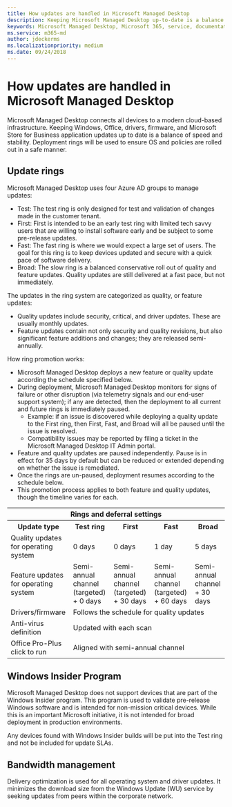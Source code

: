 ```yaml
---
title: How updates are handled in Microsoft Managed Desktop
description: Keeping Microsoft Managed Desktop up-to-date is a balance of speed and stability.
keywords: Microsoft Managed Desktop, Microsoft 365, service, documentation
ms.service: m365-md
author: jdeckerms
ms.localizationpriority: medium
ms.date: 09/24/2018
---
```


# How updates are handled in Microsoft Managed Desktop


<!--This topic is the target for a "Learn more" link in the Admin Portal (aka.ms/update-rings); do not delete.-->

<!--Update management -->

Microsoft Managed Desktop connects all devices to a modern cloud-based infrastructure. Keeping Windows, Office, drivers, firmware, and Microsoft Store for Business application updates up to date is a balance of speed and stability. Deployment rings will be used to ensure OS and policies are rolled out in a safe manner. 

## Update rings

Microsoft Managed Desktop uses four Azure AD groups to manage updates:

- Test: The test ring is only designed for test and validation of changes made in the customer tenant.  
- First: First is intended to be an early test ring with limited tech savvy users that are willing to install software early and be subject to some pre-release updates.
- Fast: The fast ring is where we would expect a large set of users.  The goal for this ring is to keep devices updated and secure with a quick pace of software delivery.  
- Broad: The slow ring is a balanced conservative roll out of quality and feature updates.  Quality updates are still delivered at a fast pace, but not immediately. 

The updates in the ring system are categorized as quality, or feature updates:
- Quality updates include security, critical, and driver updates.  These are usually monthly updates. 
- Feature updates contain not only security and quality revisions, but also significant feature additions and changes; they are released semi-annually. 

How ring promotion works:
- Microsoft Managed Desktop deploys a new feature or quality update according the schedule specified below.
- During deployment, Microsoft Managed Desktop monitors for signs of failure or other disruption (via telemetry signals and our end-user support system); if any are detected, then the deployment to all current and future rings is immediately paused.
    - Example: if an issue is discovered while deploying a quality update to the First ring, then First, Fast, and Broad will all be paused until the issue is resolved.
    - Compatibility issues may be reported by filing a ticket in the Microsoft Managed Desktop IT Admin portal.
- Feature and quality updates are paused independently.  Pause is in effect for 35 days by default but can be reduced or extended depending on whether the issue is remediated.
- Once the rings are un-paused, deployment resumes according to the schedule below.
- This promotion process applies to both feature and quality updates, though the timeline varies for each.

<table>
<tr><th colspan="5">Rings and deferral settings</th></tr>
<tr><th>Update type</th><th>Test ring</th><th>First</th><th>Fast</th><th>Broad</th></tr>
<tr><td>Quality updates for operating system</td><td>0 days</td><td>0 days</td><td>1 day</td><td>5 days</td></tr>
<tr><td>Feature updates for operating system</td><td>Semi-annual channel (targeted) + 0 days</td><td>Semi-annual channel (targeted) + 30 days</td><td>Semi-annual channel (targeted) + 60 days</td><td>Semi-annual channel + 30 days</td></tr>
<tr><td>Drivers/firmware</td><td colspan="4">Follows the schedule for quality updates</td></tr>
<tr><td>Anti-virus definition</td><td colspan="4">Updated with each scan</td></tr>
<tr><td>Office Pro-Plus click to run</td><td colspan="4">Aligned with semi-annual channel</td></tr>
</table>


## Windows Insider Program

Microsoft Managed Desktop does not support devices that are part of the Windows Insider program. This program is used to validate pre-release Windows software and is intended for non-mission critical devices. While this is an important Microsoft initiative, it is not intended for broad deployment in production environments. 

Any devices found with Windows Insider builds will be put into the Test ring and not be included for update SLAs.

## Bandwidth management

Delivery optimization is used for all operating system and driver updates. It minimizes the download size from the Windows Update (WU) service by seeking updates from peers within the corporate network.


